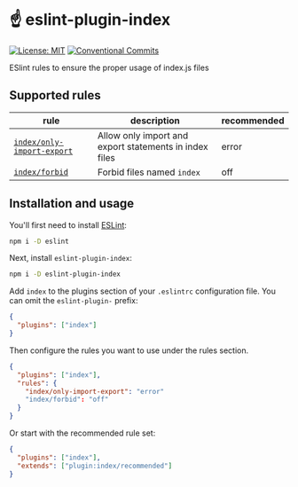 # :point_up: eslint-plugin-index

[![License: MIT](https://img.shields.io/badge/license-MIT-orange.svg)](https://github.com/artlaman/chalice-color-theme/blob/master/LICENSE)
[![Conventional Commits](https://img.shields.io/badge/Conventional%20Commits-1.0.0-yellow.svg)](https://conventionalcommits.org)

ESlint rules to ensure the proper usage of index.js files

## Supported rules

| rule                                             | description                                            | recommended |
| ------------------------------------------------ | ------------------------------------------------------ | ----------- |
| [`index/only-import-export`][only-import-export] | Allow only import and export statements in index files | error       |
| [`index/forbid`][forbid]                         | Forbid files named `index`                             | off         |

## Installation and usage

You'll first need to install [ESLint](https://eslint.org/):

```sh
npm i -D eslint
```

Next, install `eslint-plugin-index`:

```sh
npm i -D eslint-plugin-index
```

Add `index` to the plugins section of your `.eslintrc` configuration file. You can omit the `eslint-plugin-` prefix:

```json
{
  "plugins": ["index"]
}
```

Then configure the rules you want to use under the rules section.

```json
{
  "plugins": ["index"],
  "rules": {
    "index/only-import-export": "error"
    "index/forbid": "off"
  }
}
```

Or start with the recommended rule set:

```json
{
  "plugins": ["index"],
  "extends": ["plugin:index/recommended"]
}
```

[only-import-export]: rules/only-import-export/only-import-export.md
[forbid]: rules/forbid/forbid.md
